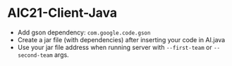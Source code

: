 # AIC21-Client-Java
- Add gson dependency: `com.google.code.gson`
- Create a jar file (with dependencies) after inserting your code in AI.java
- Use your jar file address when running server with `--first-team` or `--second-team` args.
